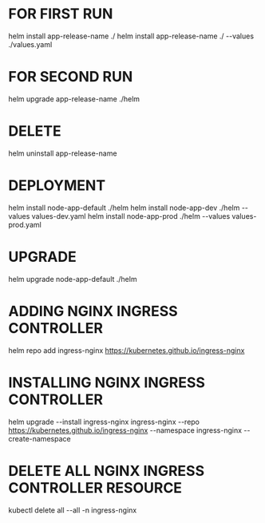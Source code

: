 # FOR FIRST RUN

helm install app-release-name ./
helm install app-release-name ./ --values ./values.yaml

# FOR SECOND RUN

helm upgrade app-release-name ./helm

# DELETE

helm uninstall app-release-name

# DEPLOYMENT
helm install node-app-default ./helm
helm install node-app-dev ./helm --values values-dev.yaml
helm install node-app-prod ./helm --values values-prod.yaml

# UPGRADE
helm upgrade node-app-default ./helm

# ADDING NGINX INGRESS CONTROLLER
helm repo add ingress-nginx https://kubernetes.github.io/ingress-nginx

# INSTALLING NGINX INGRESS CONTROLLER
helm upgrade --install ingress-nginx ingress-nginx --repo https://kubernetes.github.io/ingress-nginx --namespace ingress-nginx --create-namespace

# DELETE ALL NGINX INGRESS CONTROLLER RESOURCE
kubectl delete all  --all -n ingress-nginx